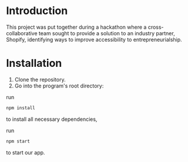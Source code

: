 # Introduction

This project was put together during a hackathon where a cross-collaborative team sought to provide a solution to an industry partner, Shopify, identifying ways to improve accessibility to entrepreneurialship.

# Installation

1. Clone the repository.
2. Go into the program's root directory:

run
```bash
npm install
```
to install all necessary dependencies,

run
```bash
npm start
```
to start our app.
